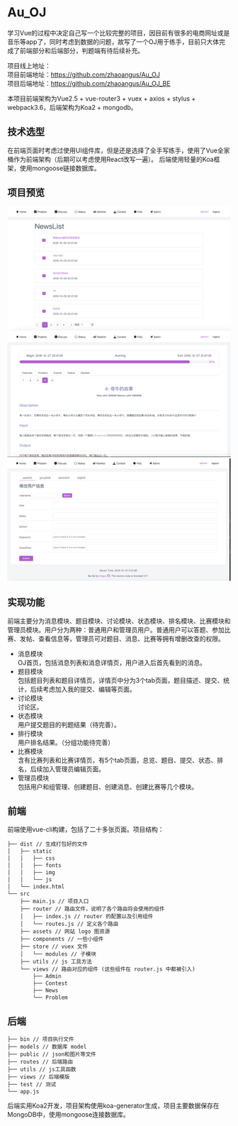 # Au_OJ
学习Vue的过程中决定自己写一个比较完整的项目，因目前有很多的电商网址或是音乐等app了，同时考虑到数据的问题，故写了一个OJ用于练手，目前只大体完成了前端部分和后端部分，判题端有待后续补充。

项目线上地址：<br>
项目前端地址：https://github.com/zhaoangus/Au_OJ<br>
项目后端地址：https://github.com/zhaoangus/Au_OJ_BE

本项目前端架构为Vue2.5 + vue-router3 + vuex + axios + stylus + webpack3.6，后端架构为Koa2 + mongodb。

## 技术选型
在前端页面时考虑过使用UI组件库，但是还是选择了全手写练手，使用了Vue全家桶作为前端架构（后期可以考虑使用React改写一遍）。
后端使用轻量的Koa框架，使用mongoose链接数据库。

## 项目预览
![图片1](https://github.com/zhaoangus/Au_OJ/blob/master/static/img/1.png)
![图片2](https://github.com/zhaoangus/Au_OJ/blob/master/static/img/2.png)
![图片3](https://github.com/zhaoangus/Au_OJ/blob/master/static/img/3.png)

## 实现功能
前端主要分为消息模块、题目模块、讨论模块、状态模块、排名模块、比赛模块和管理员模块。用户分为两种：普通用户和管理员用户。普通用户可以答题、参加比赛、发帖、查看信息等，管理员可对题目、消息、比赛等拥有增删改查的权限。

+ 消息模块<br>
OJ首页，包括消息列表和消息详情页，用户进入后首先看到的消息。
+ 题目模块<br>
包括题目列表和题目详情页，详情页中分为3个tab页面，题目描述、提交、统计，后续考虑加入我的提交、编辑等页面。
+ 讨论模块<br>
讨论区。
+ 状态模块<br>
用户提交题目的判题结果（待完善）。
+ 排行模块<br>
用户排名结果。（分组功能待完善）
+ 比赛模块<br>
含有比赛列表和比赛详情页，有5个tab页面，总览、题目、提交、状态、排名，后续加入管理员编辑页面。
+ 管理员模块<br>
包括用户和组管理、创建题目、创建消息、创建比赛等几个模块。

## 前端
前端使用vue-cli构建，包括了二十多张页面。项目结构：

```
├── dist // 生成打包好的文件
│   ├── static
│   │   ├── css
│   │   ├── fonts
│   │   ├── img
│   │   └── js  
│   └── index.html
└── src
    ├── main.js // 项目入口
    ├── router // 路由文件，说明了各个路由将会使用的组件
    │   ├── index.js // router 的配置以及引用组件
    │   └── routes.js // 定义各个路由
    ├── assets // 网站 logo 图资源
    ├── components // 一些小组件
    ├── store // vuex 文件
    │   └── modules // 子模块
    ├── utils // js 工具方法
    └── views // 路由对应的组件 (这些组件在 router.js 中都被引入)
        ├── Admin
        ├── Contest
        ├── News
        └── Problem
```

## 后端

```
├── bin // 项目执行文件
├── models // 数据库 model
├── public // json和图片等文件
├── routes // 后端路由
├── utils // js工具函数
├── views // 后端模版
├── test // 测试
└── app.js
```

后端实用Koa2开发，项目架构使用koa-generator生成，项目主要数据保存在MongoDB中，使用mongoose连接数据库。